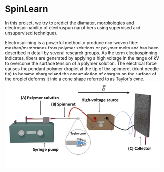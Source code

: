 # SpinLearn

In this project, we try to predict the diamater, morphologies and electrospinnability of electrospun nanofibers using supervised and unsupervised techniques.

Electrospinning is a powerful method to produce non-woven fiber meshes/membranes from polymer solutions or polymer melts and has been described in detail by several research groups. As the term electrospinning indicates, fibers are generated by applying a high voltage in the range of kV to overcome the surface tension of a polymer solution. The electrical force causes the pendant polymer droplet at the tip of the spinneret (blunt needle tip) to become charged and the accumulation of charges on the surface of the droplet deforms it into a cone shape referred to as Taylor's cone. 
<img src="https://github.com/JeanSchoeller/SpinLearn/blob/main/images/Figure1.png" alt="Electrospinning setup"/>
